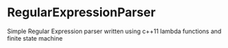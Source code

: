 # RegularExpressionParser
Simple Regular Expression parser written using  c++11 lambda functions and finite state machine
